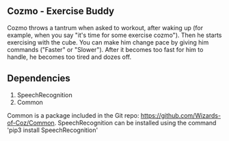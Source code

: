 ## Cozmo - Exercise Buddy
Cozmo throws a tantrum when asked to workout, after waking up (for example, when you say "it's time for some exercise cozmo"). Then he starts exercising with the cube.
You can make him change pace by giving him commands ("Faster" or "Slower"). After it becomes too fast for him to handle, he becomes too tired and dozes off.


## Dependencies
1. SpeechRecognition
4. Common

Common is a package included in the Git repo: https://github.com/Wizards-of-Coz/Common. SpeechRecognition can be installed using the command 
'pip3 install SpeechRecognition'